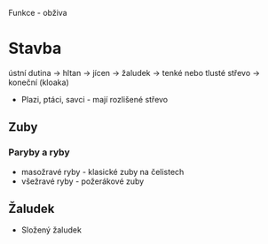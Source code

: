 Funkce - obživa
# Stavba 
ústní dutina -> hltan -> jícen -> žaludek -> tenké nebo tlusté střevo -> koneční (kloaka)
- Plazi, ptáci, savci - mají rozlišené střevo
## Zuby
### Paryby a ryby
- masožravé ryby - klasické zuby na čelistech
- všežravé ryby - požerákové zuby
## Žaludek
- Složený žaludek